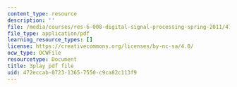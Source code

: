 ```yaml
---
content_type: resource
description: ''
file: /media/courses/res-6-008-digital-signal-processing-spring-2011/472eccab072313657550c9ca82c113f9_oJv4dsUID0Q.pdf
file_type: application/pdf
learning_resource_types: []
license: https://creativecommons.org/licenses/by-nc-sa/4.0/
ocw_type: OCWFile
resourcetype: Document
title: 3play pdf file
uid: 472eccab-0723-1365-7550-c9ca82c113f9
---
```


